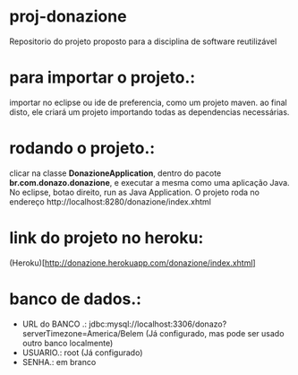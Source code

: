 # proj-donazione
Repositorio do projeto proposto para a disciplina de software reutilizável 

# para importar o projeto.:
importar no eclipse ou ide de preferencia, como um projeto maven. ao final disto, ele criará um projeto importando todas as dependencias
necessárias. 

# rodando o projeto.:
clicar na classe <b>DonazioneApplication</b>, dentro do pacote <b>br.com.donazo.donazione</b>, e executar a mesma como uma aplicação Java. No eclipse,
botao direito, run as Java Application. O projeto roda no endereço <a>http://localhost:8280/donazione/index.xhtml</a> 

# link do projeto no heroku:
(Heroku)[http://donazione.herokuapp.com/donazione/index.xhtml]

# banco de dados.: 
<ul>
<li>URL do BANCO .: jdbc:mysql://localhost:3306/donazo?serverTimezone=America/Belem (Já configurado, mas pode ser usado outro banco localmente)</li>
<li>USUARIO.: root (Já configurado)</li>
<li>SENHA.: em branco</li>
</ul>

